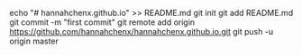 echo "# hannahchenx.github.io" >> README.md
git init
git add README.md
git commit -m "first commit"
git remote add origin https://github.com/hannahchenx/hannahchenx.github.io.git
git push -u origin master

